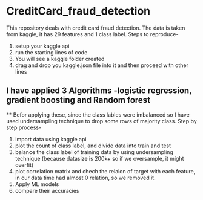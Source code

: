 # CreditCard_fraud_detection
This repository deals with credit card fraud detection. The data is taken from kaggle, it has 29 features and 1 class label.
Steps to reproduce-
1) setup your kaggle api
2) run the starting lines of code
3) You will see a kaggle folder created
4) drag and drop you kaggle.json file into it and then proceed with other lines
## I have applied 3 Algorithms -logistic regression, gradient boosting and Random forest
** Befor applying these, since the class lables were imbalanced so I have used undersampling technique to drop some rows of majority class.
Step by step process-
1) import data using kaggle api
2) plot the count of class label, and divide data into train and test
3) balance the class label of training data by using undersampling technique (because datasize is 200k+ so if we oversample, it might overfit)
4) plot correlation matrix and chech the relaion of target with each feature, in our data time had almost 0 relation, so we removed it.
5) Apply ML models
6) compare their accuracies
